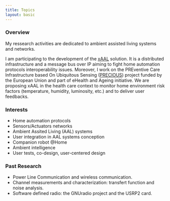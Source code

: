 ```yaml
---
title: Topics 
layout: basic
---
```


### Overview
My ressearch activities are dedicated to ambient assisted living systems and networks.

I am participating to the development of the <a class="text-success" href="http://recherche.telecom-bretagne.eu/xaal/" title="xAAL project website">xAAL</a> solution.
It is a distributed infrastructure and a message bus over IP aiming to fight home automation protocols interoperability issues.
Moreover, I work on the PREventive Care Infrastructure based On Ubiquitous Sensing (<a class="text-success" href="http://www.thepreciousproject.eu" title="PRECIOUS project website">PRECIOUS</a>) project funded by the European Union and part of eHealth and Ageing initiative.
We are proposing xAAL in the health care context to monitor home environment risk factors (temperature, humidity, luminosity, etc.) and to deliver user feedbacks.

### Interests

- Home automation protocols</li>
- Sensors/Actuators networks</li>
- Ambient Assited Living (AAL) systems</li>
- User integration in AAL systems conception</li>
- Companion robot @Home </li>
- Ambient intelligence</li>
- User tests, co-design, user-centered design</li>

### Past Research

- Power Line Communication and wireless communication.
- Channel measurements and characterization: transfert function and noise analysis.
- Software defined radio: the GNUradio project and the USRP2 card.
